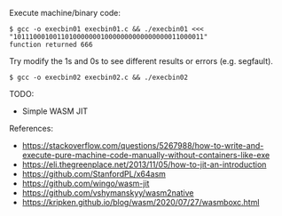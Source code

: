 Execute machine/binary code:
```
$ gcc -o execbin01 execbin01.c && ./execbin01 <<< "101110001001101000000010000000000000000011000011"
function returned 666
```
Try modify the 1s and 0s to see different results or errors (e.g. segfault).

```
$ gcc -o execbin02 execbin02.c && ./execbin02
```

TODO:
- Simple WASM JIT

References:
- https://stackoverflow.com/questions/5267988/how-to-write-and-execute-pure-machine-code-manually-without-containers-like-exe
- https://eli.thegreenplace.net/2013/11/05/how-to-jit-an-introduction
- https://github.com/StanfordPL/x64asm
- https://github.com/wingo/wasm-jit
- https://github.com/vshymanskyy/wasm2native
- https://kripken.github.io/blog/wasm/2020/07/27/wasmboxc.html
